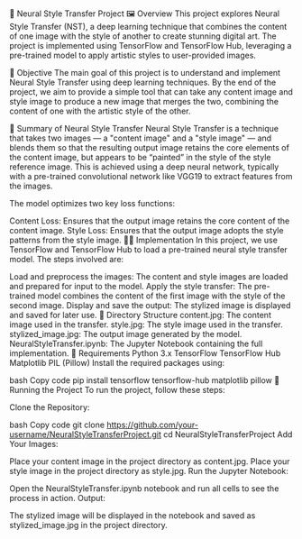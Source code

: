 🎨 Neural Style Transfer Project
🖼️ Overview
This project explores Neural Style Transfer (NST), a deep learning technique that combines the content of one image with the style of another to create stunning digital art. The project is implemented using TensorFlow and TensorFlow Hub, leveraging a pre-trained model to apply artistic styles to user-provided images.

🎯 Objective
The main goal of this project is to understand and implement Neural Style Transfer using deep learning techniques. By the end of the project, we aim to provide a simple tool that can take any content image and style image to produce a new image that merges the two, combining the content of one with the artistic style of the other.

📝 Summary of Neural Style Transfer
Neural Style Transfer is a technique that takes two images — a "content image" and a "style image" — and blends them so that the resulting output image retains the core elements of the content image, but appears to be “painted” in the style of the style reference image. This is achieved using a deep neural network, typically with a pre-trained convolutional network like VGG19 to extract features from the images.

The model optimizes two key loss functions:

Content Loss: Ensures that the output image retains the core content of the content image.
Style Loss: Ensures that the output image adopts the style patterns from the style image.
👨‍💻 Implementation
In this project, we use TensorFlow and TensorFlow Hub to load a pre-trained neural style transfer model. The steps involved are:

Load and preprocess the images: The content and style images are loaded and prepared for input to the model.
Apply the style transfer: The pre-trained model combines the content of the first image with the style of the second image.
Display and save the output: The stylized image is displayed and saved for later use.
📁 Directory Structure
content.jpg: The content image used in the transfer.
style.jpg: The style image used in the transfer.
stylized_image.jpg: The output image generated by the model.
NeuralStyleTransfer.ipynb: The Jupyter Notebook containing the full implementation.
📜 Requirements
Python 3.x
TensorFlow
TensorFlow Hub
Matplotlib
PIL (Pillow)
Install the required packages using:

bash
Copy code
pip install tensorflow tensorflow-hub matplotlib pillow
🚀 Running the Project
To run the project, follow these steps:

Clone the Repository:

bash
Copy code
git clone https://github.com/your-username/NeuralStyleTransferProject.git
cd NeuralStyleTransferProject
Add Your Images:

Place your content image in the project directory as content.jpg.
Place your style image in the project directory as style.jpg.
Run the Jupyter Notebook:

Open the NeuralStyleTransfer.ipynb notebook and run all cells to see the process in action.
Output:

The stylized image will be displayed in the notebook and saved as stylized_image.jpg in the project directory.
